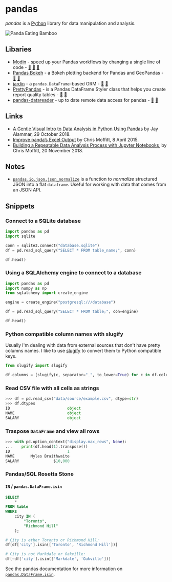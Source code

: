# pandas

<dfn>pandas</dfn> is a [Python][1] library for data manipulation and analysis.

![Panda Eating Bamboo][image-1]

## Libaries

-   [Modin][2] - speed up your Pandas workflows by changing a single line of code - [📣][3] [🐙][4] [🐍][5]
-   [Pandas Bokeh][6] - a Bokeh plotting backend for Pandas and GeoPandas - [🐙][7] [🐍][8]
-   [jardin][9] - a `pandas.DataFrame`-based ORM - [🐙][10] [🐍][11]
-   [PrettyPandas][12] - is a Pandas DataFrame Styler class that helps you create report quality tables - [🐙][13] [🐍][14]
-   [pandas-datareader](https://pydata.github.io/pandas-datareader/) - up to date remote data access for pandas - [🐙](https://github.com/pydata/pandas-datareader) [🐍](https://pypi.org/project/pandas-datareader/)

## Links

-   [A Gentle Visual Intro to Data Analysis in Python Using Pandas][15] by Jay Alammar, 29 October 2018.
-   [Improve panda’s Excel Output][16] by Chris Moffitt, 8 April 2015.
-   [Building a Repeatable Data Analysis Process with Jupyter Notebooks ][17] by Chris Moffitt, 20 November 2018.

## Notes

-   [`pandas.io.json.json_normalize`][18] is a function to _normalize_ structured JSON into a flat `dataframe`. Useful for working with data that comes from an JSON API.

## Snippets

### Connect to a SQLite database

```python
import pandas as pd
import sqlite

conn = sqlite3.connect("database.sqlite")
df = pd.read_sql_query("SELECT * FROM table_name;", conn)

df.head()
```

### Using a SQLAlchemy engine to connect to a database

```python
import pandas as pd
import numpy as np
from sqlalchemy import create_engine

engine = create_engine("postgresql:///database")

df = pd.read_sql_query("SELECT * FROM table;", con=engine)

df.head()
```

### Python compatible column names with slugify

Usually I'm dealing with data from external sources that don't have pretty columns names. I like to use [slugify][19] to convert them to Python compatible keys.

```python
from slugify import slugify

df.columns = [slugify(c, separator="_", to_lower=True) for c in df.columns]
```

### Read CSV file with all cells as strings

```python
>>> df = pd.read_csv("data/source/example.csv", dtype=str)
>>> df.dtypes
ID                         object
NAME                       object
SALARY                     object
```

### Traspose `DataFrame` and view all rows

```python
>>> with pd.option_context("display.max_rows", None):
...    print(df.head(1).transpose())
ID                         1
NAME       Myles Braithwaite
SALARY               $10,000
```

### Pandas/SQL Rosetta Stone

#### `IN` / `pandas.DataFrame.isin`

```sql
SELECT
	*
FROM table
WHERE
	city IN (
		"Toronto",
		"Richmond Hill"
	);
```

```python
# City is ether Toronto or Richmond Hill:
df[df['city'].isin(['Toronto', 'Richmond Hill'])]

# City is not Markdale or Oakville:
df[~df['city'].isin(['Markdale', 'Oakville'])]
```

See the pandas documentation for more information on [`pandas.DataFrame.isin`][20].

[1]:	README.md
[2]:	https://modin.readthedocs.io/en/latest/
[3]:	https://rise.cs.berkeley.edu/blog/modin-pandas-on-ray-october-2018/ "Modin (Pandas on Ray)"
[4]:	https://github.com/modin-project/modin/ "Modin on GitHub"
[5]:	https://pypi.org/project/modin/ "Modin on PyPi"
[6]:	https://github.com/PatrikHlobil/Pandas-Bokeh
[7]:	https://github.com/PatrikHlobil/Pandas-Bokeh "Pandas Bokeh on GitHub"
[8]:	https://pypi.org/project/pandas-bokeh/ "Pandas Bokeh on PyPi"
[9]:	https://jardin.readthedocs.io/en/latest/
[10]:	https://github.com/instacart/jardin "jardin on GitHub"
[11]:	https://pypi.org/project/jardin/ "jardin on PyPi"
[12]:	https://prettypandas.readthedocs.io/en/latest/
[13]:	https://github.com/HHammond/PrettyPandas "PrettyPandas on GitHub"
[14]:	https://pypi.org/project/prettypandas/ "PrettyPandas on PyPi"
[15]:	https://jalammar.github.io/gentle-visual-intro-to-data-analysis-python-pandas/
[16]:	http://pbpython.com/improve-pandas-excel-output.html
[17]:	http://pbpython.com/notebook-process.html
[18]:	https://pandas.pydata.org/pandas-docs/stable/generated/pandas.io.json.json_normalize.html
[19]:	https://pypi.python.org/pypi/awesome-slugify
[20]:	https://pandas.pydata.org/pandas-docs/stable/generated/pandas.DataFrame.isin.html

[image-1]:	../../assets/gifs/panda-eating.gif
